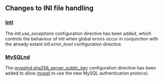 Changes to INI file handling
----------------------------

### <a href="/book/intl.html" class="link">Intl</a>

The *intl.use\_exceptions* configuration directive has been added, which
controls the behaviour of intl when global errors occur in conjunction
with the already extant *intl.error\_level* configuration directive.

### <a href="/set/mysqlinfo.html#Mysqlnd" class="link">MySQLnd</a>

The
<a href="/set/mysqlinfo.html#" class="link">mysqlnd.sha256_server_public_key</a>
configuration directive has been added to allow
<a href="/set/mysqlinfo.html#MySQLi" class="link">mysqli</a> to use the
new MySQL authentication protocol.
